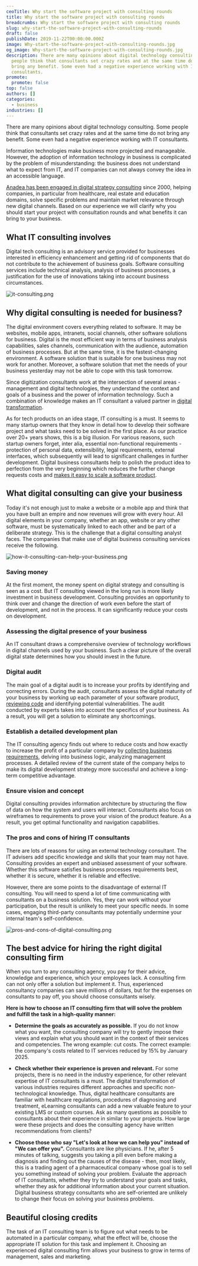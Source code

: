 ```yaml
---
ceoTitle: Why start the software project with consulting rounds
title: Why start the software project with consulting rounds
breadcrumbs: Why start the software project with consulting rounds
slug: why-start-the-software-project-with-consulting-rounds
draft: false
publishDate: 2019-11-22T00:00:00.000Z
image: Why-start-the-software-project-with-consulting-rounds.jpg
og_image: Why-start-the-software-project-with-consulting-rounds.jpg
description: There are many opinions about digital technology consulting. Some
  people think that consultants set crazy rates and at the same time do not
  bring any benefit. Some even had a negative experience working with IT
  consultants.
promote:
  promote: false
top: false
authors: []
categories:
  - business
industries: []
---
```

There are many opinions about digital technology consulting. Some people think that consultants set crazy rates and at the same time do not bring any benefit. Some even had a negative experience working with IT consultants.

Information technologies make business more projected and manageable. However, the adoption of information technology in business is complicated by the problem of misunderstanding: the business does not understand what to expect from IT, and IT companies can not always convey the idea in an accessible language.

<a href=https://anadea.info/services/consulting-and-audit>Anadea has been engaged in digital strategy consulting</a> since 2000, helping companies, in particular from healthcare, real estate and education domains, solve specific problems and maintain market relevance through new digital channels. Based on our experience we will clarify why you should start your project with consultation rounds and what benefits it can bring to your business.

## What IT consulting involves

Digital tech consulting is an advisory service provided for businesses interested in efficiency enhancement and getting rid of components that do not contribute to the achievement of business goals. Software consulting services include technical analysis, analysis of business processes, a justification for the use of innovations taking into account business circumstances.

![it-consulting.png](it-consulting.png)

## Why digital consulting is needed for business?

The digital environment covers everything related to software. It may be websites, mobile apps, intranets, social channels, other software solutions for business. Digital is the most efficient way in terms of business analysis capabilities, sales channels, communication with the audience, automation of business processes. But at the same time, it is the fastest-changing environment. A software solution that is suitable for one business may not work for another. Moreover, a software solution that met the needs of your business yesterday may not be able to cope with this task tomorrow.

Since digitization consultants work at the intersection of several areas - management and digital technologies, they understand the context and goals of a business and the power of information technology. Such a combination of knowledge makes an IT consultant a valued partner in <a href="https://anadea.info/blog/digital-transformation" target="_blank">digital transformation</a>.

As for tech products on an idea stage, IT consulting is a must. It seems to many startup owners that they know in detail how to develop their software project and what tasks need to be solved in the first place. As our practice over 20+ years shows, this is a big illusion. For various reasons, such startup owners forget, inter alia, essential non-functional requirements - protection of personal data, extensibility, legal requirements, external interfaces, which subsequently will lead to significant challenges in further development. Digital business consultants help to polish the product idea to perfection from the very beginning which reduces the further change requests costs and <a href="https://anadea.info/blog/why-startups-benefit-from-a-code-audit-when-scaling">makes it easy to scale a software product</a>.

## What digital consulting can give your business

Today it's not enough just to make a website or a mobile app and think that you have built an empire and now revenues will grow with every hour. All digital elements in your company, whether an app, website or any other software, must be systematically linked to each other and be part of a deliberate strategy. This is the challenge that a digital consulting analyst faces. The companies that make use of digital business consulting services receive the following.

![how-it-consulting-can-help-your-business.png](how-it-consulting-can-help-your-business.png)

### Saving money

At the first moment, the money spent on digital strategy and consulting is seen as a cost. But IT consulting viewed in the long run is more likely investment in business development. Consulting provides an opportunity to think over and change the direction of work even before the start of development, and not in the process. It can significantly reduce your costs on development.

### Assessing the digital presence of your business

An IT consultant draws a comprehensive overview of technology workflows in digital channels used by your business. Such a clear picture of the overall digital state determines how you should invest in the future.

### Digital audit

The main goal of a digital audit is to increase your profits by identifying and correcting errors. During the audit, consultants assess the digital maturity of your business by working up each parameter of your software product, <a href="https://anadea.info/blog/what-to-focus-on-when-making-a-code-review">reviewing code</a> and identifying potential vulnerabilities. The audit conducted by experts takes into account the specifics of your business. As a result, you will get a solution to eliminate any shortcomings.

### Establish a detailed development plan

The IT consulting agency finds out where to reduce costs and how exactly to increase the profit of a particular company by <a href="https://anadea.info/guides/user-persona-for-startups">collecting business requirements</a>, delving into business logic, analyzing management processes. A detailed review of the current state of the company helps to make its digital development strategy more successful and achieve a long-term competitive advantage.

### Ensure vision and concept

Digital consulting provides information architecture by structuring the flow of data on how the system and users will interact. Consultants also focus on wireframes to requirements to prove your vision of the product feature. As a result, you get optimal functionality and navigation capabilities.

### The pros and cons of hiring IT consultants

There are lots of reasons for using an external technology consultant. The IT advisers add specific knowledge and skills that your team may not have. Consulting provides an expert and unbiased assessment of your software. Whether this software satisfies business processes requirements best, whether it is secure, whether it is reliable and effective.

However, there are some points to the disadvantage of external IT consulting. You will need to spend a lot of time communicating with consultants on a business solution. Yes, they can work without your participation, but the result is unlikely to meet your specific needs. In some cases, engaging third-party consultants may potentially undermine your internal team's self-confidence.

![pros-and-cons-of-digital-consulting.png](pros-and-cons-of-digital-consulting.png)

## The best advice for hiring the right digital consulting firm

When you turn to any consulting agency, you pay for their advice, knowledge and experience, which your employees lack. A consulting firm can not only offer a solution but implement it. Thus, experienced consultancy companies can save millions of dollars, but for the expenses on consultants to pay off, you should choose consultants wisely.

**Here is how to choose an IT consulting firm that will solve the problem and fulfill the task in a high-quality manner:**

- **Determine the goals as accurately as possible.** If you do not know what you want, the consulting company will try to gently impose their views and explain what you should want in the context of their services and competencies. The wrong example: cut costs. The correct example: the company's costs related to IT services reduced by 15% by January 2025.

- **Check whether their experience is proven and relevant.** For some projects, there is no need in the industry experience, for other relevant expertise of IT consultants is a must. The digital transformation of various industries requires different approaches and specific non-technological knowledge. Thus, digital healthcare consultants are familiar with healthcare regulations, procedures of diagnosing and treatment, eLearning consultants can add a new valuable feature to your existing LMS or custom courses. Ask as many questions as possible to consultants about their experience in similar to your projects. How large were these projects and does the consulting agency have written recommendations from clients?

- **Choose those who say "Let's look at how we can help you" instead of "We can offer you".** Consultants are like physicians. If he, after 5 minutes of talking, suggests you taking a pill even before making a diagnosis and finding out the causes of the disease - then, most likely, this is a trading agent of a pharmaceutical company whose goal is to sell you something instead of solving your problem. Evaluate the approach of IT consultants, whether they try to understand your goals and tasks, whether they ask for additional information about your current situation. Digital business strategy consultants who are self-oriented are unlikely to change their focus on solving your business problems.

## Beautiful closing credits

The task of an IT consulting team is to figure out what needs to be automated in a particular company, what the effect will be, choose the appropriate IT solution for this task and implement it. Choosing an experienced digital consulting firm allows your business to grow in terms of management, sales and marketing.










